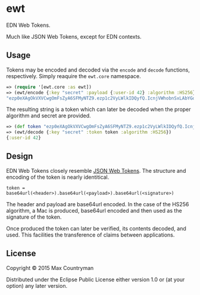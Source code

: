 # ewt

EDN Web Tokens.

Much like JSON Web Tokens, except for EDN contexts.

## Usage

Tokens may be encoded and decoded via the `encode` and `decode` functions,
respectively. Simply reaquire the `ewt.core` namespace.

```clojure
=> (require '[ewt.core :as ewt])
=> (ewt/encode {:key "secret" :payload {:user-id 42} :algorithm :HS256})
"ezp0eXAgOkVXVCwgOmFsZyA6SFMyNTZ9.ezp1c2VyLWlkIDQyfQ.IcnjVWhobnSxLAbYGomZ1ZHFn4FadQ1Z0PD4hGe5zYQ"
```

The resulting string is a token which can later be decoded when the proper
algorithm and secret are provided.

```clojure
=> (def token "ezp0eXAgOkVXVCwgOmFsZyA6SFMyNTZ9.ezp1c2VyLWlkIDQyfQ.IcnjVWhobnSxLAbYGomZ1ZHFn4FadQ1Z0PD4hGe5zYQ")
=> (ewt/decode {:key "secret" :token token :algorithm :HS256})
{:user-id 42}
```

## Design

EDN Web Tokens closely resemble [JSON Web Tokens](http://jwt.io/). The structure and encoding of
the token is nearly identitical. 

```
token = base64url(<header>).base64url(<payload>).base64url(<signature>)
```

The header and payload are base64url encoded. In the case of the HS256
algorithm, a Mac is produced, base64url encoded and then used as the signature
of the token.

Once produced the token can later be verified, its contents decoded, and used.
This facilities the transference of claims between applications.

## License

Copyright © 2015 Max Countryman

Distributed under the Eclipse Public License either version 1.0 or (at
your option) any later version.
